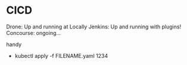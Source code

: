 # CICD
Drone: Up and running at Locally
Jenkins: Up and running with plugins!
Concourse: ongoing...

handy
 - kubectl apply -f FILENAME.yaml
1234